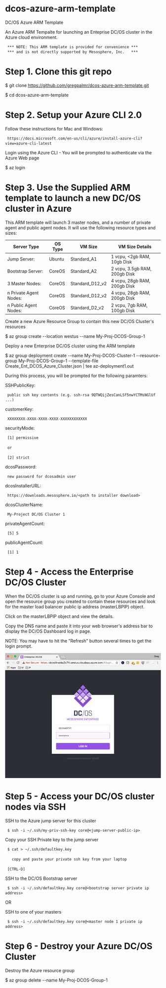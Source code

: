# dcos-azure-arm-template

DC/OS Azure ARM Template

An Azure ARM Tempalte for launching an Enteprise DC/OS cluster in the Azure cloud environment.

     *** NOTE: This ARM template is provided for convenience ***
     *** and is not directly supported by Mesosphere, Inc.   ***

# Step 1. Clone this git repo

$ git clone https://github.com/gregpalmr/dcos-azure-arm-template.git

$ cd dcos-azure-arm-template

# Step 2. Setup your Azure CLI 2.0

Follow these instructions for Mac and Windows:

     https://docs.microsoft.com/en-us/cli/azure/install-azure-cli?view=azure-cli-latest

Login using the Azure CLI - You will be prompted to authenticate via the Azure Web page

$ az login

# Step 3. Use the Supplied ARM template to launch a new DC/OS cluster in Azure

This ARM template will launch 3 master nodes, and a number of private agent and public agent nodes. It will use the following resource types and sizes:

| Server Type           | OS Type   | VM Size          | VM Size Details                    |
| --------------------- | --------- | ---------------- | ---------------------------------- |
|Jump Server:           |Ubuntu     |  Standard_A1     | 1 vcpu, <2gb RAM,  10gb Disk       |
|Bootstrap Server:      |CoreOS     |  Standard_A2     | 2 vcpu, 3.5gb RAM, 200gb Disk      |
|3 Master Nodes:        |CoreOS     |  Standard_D12_v2 | 4 vcpu, 28gb RAM,  200gb Disk      |
|n Private Agent Nodes: |CoreOS     |  Standard_D12_v2 | 4 vcpu, 28gb RAM,  200gb Disk      |
|n Public Agent Nodes:  |CoreOS     |  Standard_D2_v2  | 2 vcpu,  7gb RAM,  100gb Disk      |


Create a new Azure Resource Group to contain this new DC/OS Cluster's resources 

$ az group create --location westus --name My-Proj-DCOS-Group-1

Deploy a new Enterprise DC/OS cluster using the ARM template

$ az group deployment create --name My-Proj-DCOS-Cluster-1 --resource-group My-Proj-DCOS-Group-1 --template-file Create_Ent_DCOS_Azure_Cluster.json | tee az-deployment1.out

During this process, you will be prompted for the following paramters:

SSHPublicKey:

     public ssh key contents (e.g. ssh-rsa 9QTWQijZesCanLSf5nwYCTMsNGlUf ...)

customerKey: 

     XXXXXXXX-XXXX-XXXX-XXXX-XXXXXXXXXXXX

securityMode:

     [1] permissive 
     
     or 
     
     [2] strict

dcosPassword: 

     new password for dcosadmin user 

dcosInstallerURL: 

     https://downloads.mesosphere.io/<path to installer download>

dcosClusterName: 

     My-Project DC/OS Cluster 1

privateAgentCount:

     [5] 5

publicAgentCount:

     [1] 1


# Step 4 - Access the Enterprise DC/OS Cluster

When the DC/OS cluster is up and running, go to your Azure Console and open the resource group you created to contain these resources and look for the master load balancer public ip address (masterLBPIP) object.

Click on the masterLBPIP object and view the details.

Copy the DNS name and paste it into your web browser's address bar to display the DC/OS Dashboard log in page.

NOTE: You may have to hit the "Refresh" button several times to get the login prompt.

![Alt text](/resources/dcos_azure_login.jpg?raw=true "DC/OS Dashboard Login Screen")

# Step 5 - Access your DC/OS cluster nodes via SSH

SSH to the Azure jump server for this cluster

     $ ssh -i ~/.ssh/my-priv-ssh-key core@<jump-server-public-ip>

Copy your SSH Private key to the jump server

     $ cat > ~/.ssh/defaultkey.key

       copy and paste your private ssh key from your laptop

     [CTRL-D]

SSH to the DC/OS Bootstrap server

     $ ssh -i ~/.ssh/defaultkey.key core@<bootstrap server private ip address>

OR 

SSH to one of your masters

     $ ssh -i ~/.ssh/defaultkey.key core@<master node 1 private ip address>

# Step 6 - Destroy your Azure DC/OS Cluster

Destroy the Azure resource group 

$ az group delete --name My-Proj-DCOS-Group-1


